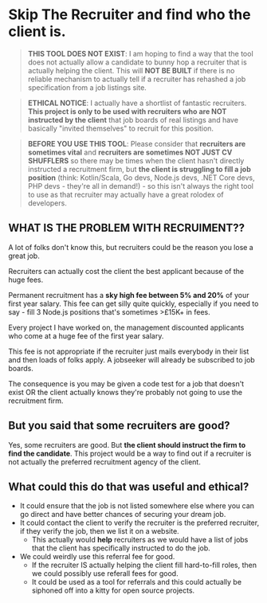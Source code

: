 # Skip The Recruiter and find who the client is.

> **THIS TOOL DOES NOT EXIST**: I am hoping to find a way that the tool does not actually allow a candidate to bunny hop a recruiter that is actually helping the client. This will **NOT BE BUILT** if there is no reliable mechanism to actually tell if a recruiter has rehashed a job specification from a job listings site.

> **ETHICAL NOTICE**: I actually have a shortlist of fantastic recruiters. **This project is only to be used with recruiters who are NOT instructed by the client** that job boards of real listings and have basically "invited themselves" to recruit for this position.

> **BEFORE YOU USE THIS TOOL**: Please consider that **recruiters are sometimes vital** and **recruiters are sometimes NOT JUST CV SHUFFLERS** so there may be times when the client hasn't directly instructed a recruitment firm, but **the client is struggling to fill a job position** (think: Kotlin/Scala, Go devs, Node.js devs, .NET Core devs, PHP devs - they're all in demand!) - so this isn't always the right tool to use as that recruiter may actually have a great rolodex of developers.

## WHAT IS THE PROBLEM WITH RECRUIMENT??

A lot of folks don't know this, but recruiters could be the reason you lose a great job.

Recruiters can actually cost the client the best applicant because of the huge fees.

Permanent recruitment has a **sky high fee between 5% and 20%** of your first year salary. This fee can get silly quite quickly, especially if you need to say - fill 3 Node.js positions that's sometimes >£15K+ in fees.

Every project I have worked on, the management discounted applicants who come at a huge fee of the first year salary.

This fee is not appropriate if the recruiter just mails everybody in their list and then loads of folks apply. A jobseeker will already be subscribed to job boards.

The consequence is you may be given a code test for a job that doesn't exist OR the client actually knows they're probably not going to use the recruitment firm.

## But you said that some recruiters are good?

Yes, some recruiters are good. But **the client should instruct the firm to find the candidate**. This project would be a way to find out if a recruiter is not actually the preferred recruitment agency of the client.

## What could this do that was useful and ethical?

- It could ensure that the job is not listed somewhere else where you can go direct and have better chances of securing your dream job.
- It could contact the client to verify the recruiter is the preferred recruiter, if they verify the job, then we list it on a website.
  - This actually would **help** recruiters as we would have a list of jobs that the client has specifically instructed to do the job.
- We could weirdly use this referral fee for good.
  - If the recruiter IS actually helping the client fill hard-to-fill roles, then we could possibly use referall fees for good.
  - It could be used as a tool for referrals and this could actually be siphoned off into a kitty for open source projects.
